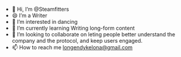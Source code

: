 - 👋 Hi, I’m @Steamfitters
- 😄 I’m a Writer
- 👀 I’m interested in dancing
- 🌱 I’m currently learning Writing long-form content
- 💞️ I’m looking to collaborate on leting  people better understand the company and the protocol, and keep users engaged.
- 📫 How to reach me longendykelona@gmail.com

<!---
Steamfitters/Steamfitters is a ✨ special ✨ repository because its `README.md` (this file) appears on your GitHub profile.
You can click the Preview link to take a look at your changes.
--->
